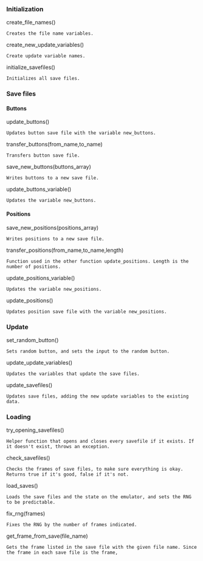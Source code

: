 ### Initialization
create_file_names()

	Creates the file name variables.
	
create_new_update_variables()

	Create update variable names.

initialize_savefiles()

	Initializes all save files.

### Save files

#### Buttons
update_buttons()

	Updates button save file with the variable new_buttons.
	
transfer_buttons(from_name,to_name)

	Transfers button save file.

save_new_buttons(buttons_array)

	Writes buttons to a new save file.

update_buttons_variable()

	Updates the variable new_buttons.

#### Positions

save_new_positions(positions_array)

	Writes positions to a new save file.

transfer_positions(from_name,to_name,length)

	Function used in the other function update_positions. Length is the number of positions.

update_positions_variable()

	Updates the variable new_positions.

update_positions()

	Updates position save file with the variable new_positions.

### Update
set_random_button()

	Sets random button, and sets the input to the random button.

update_update_variables()

	Updates the variables that update the save files.
	
update_savefiles()

	Updates save files, adding the new update variables to the existing data.
	
### Loading
try_opening_savefiles()

	Helper function that opens and closes every savefile if it exists. If it doesn't exist, throws an exception.

check_savefiles()

	Checks the frames of save files, to make sure everything is okay. Returns true if it's good, false if it's not.

load_saves()

	Loads the save files and the state on the emulator, and sets the RNG to be predictable.

fix_rng(frames)

	Fixes the RNG by the number of frames indicated.

get_frame_from_save(file_name)

	Gets the frame listed in the save file with the given file name. Since the frame in each save file is the frame, 
